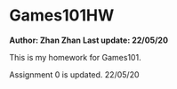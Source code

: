 # Games101HW

__Author: Zhan Zhan__
__Last update: 22/05/20__

This is my homework for Games101.

Assignment 0 is updated. 22/05/20
